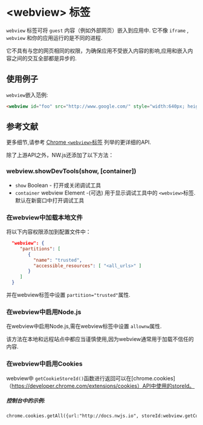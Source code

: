# &lt;webview&gt; 标签

 `webview` 标签可将 `guest` 内容（例如外部网页）嵌入到应用中. 它不像 `iframe` , `webview` 和你的应用运行的是不同的进程. 

它不具有与您的网页相同的权限，为确保应用不受嵌入内容的影响,应用和嵌入内容之间的交互全部都是异步的.

## 使用例子

 `webview`嵌入范例:

```html
<webview id="foo" src="http://www.google.com/" style="width:640px; height:480px"></webview>
```

## 参考文献

更多细节,请参考 [Chrome `<webview>`标签](https://developer.chrome.com/apps/tags/webview) 列举的更详细的API.

除了上游API之外，NW.js还添加了以下方法：

### webview.showDevTools(show, [container])

* `show` Boolean - 打开或关闭调试工具
* `container`  webview Element -(可选) 用于显示调试工具中的 `<webview>`标签. 默认在新窗口中打开调试工具

### 在webview中加载本地文件

将以下内容权限添加到配置文件中：
```json
  "webview": {
     "partitions": [
        {
          "name": "trusted",
          "accessible_resources": [ "<all_urls>" ]
        }
     ]
  }
```

并在webview标签中设置 `partition="trusted"`属性.

### 在webview中启用Node.js

在webview中启用Node.js,需在webview标签中设置 `allownw`属性.

该方法在本地和远程站点中都应当谨慎使用,因为webview通常用于加载不信任的内容.

### 在webview中启用Cookies

webview中 `getCookieStoreId()`函数进行返回可以在[chrome.cookies]（https://developer.chrome.com/extensions/cookies）API中使用的storeId。

##### 控制台中的示例:

```html
chrome.cookies.getAll({url:"http://docs.nwjs.io", storeId:webview.getCookieStoreId()}, console.log.bind(console));
```